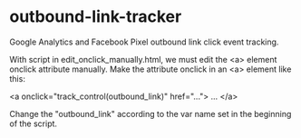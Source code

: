 # outbound-link-tracker
Google Analytics and Facebook Pixel outbound link click event tracking.

With script in edit_onclick_manually.html, we must edit the \<a\> element onclick attribute manually.
Make the attribute onclick in an \<a\> element like this:

  \<a onclick="track_control(outbound_link)" href="..."\> ... \</a\>

Change the "outbound_link" according to the var name set in the beginning of the script.
